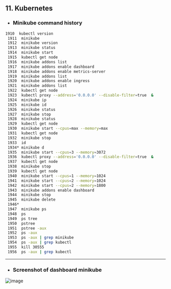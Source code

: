 ## 11. Kubernetes

+ ### Minikube command history
```bash
1910  kubectl version
 1911  minikube 
 1912  minikube version
 1913  minikube status
 1914  minikube start
 1915  kubectl get node
 1916  minikube addons list
 1917  minikube addons enable dashboard
 1918  minikube addons enable metrics-server
 1919  minikube addons list
 1920  minikube addons enable ingress
 1921  minikube addons list
 1922  kubectl get node
 1923  kubectl proxy --address='0.0.0.0' --disable-filter=true  &
 1924  minikube ip
 1925  minikube id
 1926  minikube status
 1927  minikube stop
 1928  minikube status
 1929  kubectl get node
 1930  minikube start --cpus=max --memory=max
 1931  kubectl get node
 1932  minikube stop
 1933  id
 1934* minikube d
 1935  minikube start --cpus=3 --memory=3072
 1936  kubectl proxy --address='0.0.0.0' --disable-filter=true  &
 1937  kubectl get node
 1938  minikube stop
 1939  kubectl get node
 1940  minikube start --cpus=1 --memory=1024
 1941  minikube start --cpus=2 --memory=1024
 1942  minikube start --cpus=2 --memory=1800
 1943  minikube addons enable dashboard
 1944  minikube stop
 1945  minikube delete
 1946* 
 1947  minikube ps
 1948  ps
 1949  ps tree
 1950  pstree
 1951  pstree -aux
 1952  ps -aux
 1953  ps -aux | grep minikube
 1954  ps -aux | grep kubectl
 1955  kill 30555
 1956  ps -aux | grep kubectl

```
---

+ ### Screenshot of dashboard minikube

![image](https://raw.githubusercontent.com/astarosh87/sa.it-academy.by/md-sa2-17-21/vsinyavski/11.Kubernetes/Dashboard_minikube.png)
